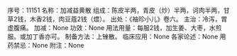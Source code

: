 序号：11151
名称：加减益黄散
组成：陈皮半两，青皮（炒）半两，诃肉半两，甘草2钱，木香2钱，肉豆蔻2钱（煨）。
出处：《袖珍小儿》卷六。
主治：冷泻，胃虚腹痛。
加减：None
功效：None
用法用量：每服2钱，加生姜、大枣，水煎服。或加丁香亦可。
制备方法：上锉散。
临床应用：None
各家论述：None
用药禁忌：None
附注：None
